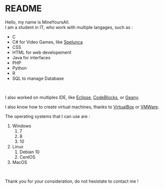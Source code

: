 
# README

Hello, my name is MineYoursAll.<br>
I am a student in IT, who work with multiple langages, such as :
<ul>
  <li>C</li>
  <li>C# for Video Games, like <a href="https://github.com/NathanDelorme/Spelunca">Spelunca</a> </li>
  <li>CSS</li>
  <li>HTML for web developement</li>
  <li>Java for interfaces</li>
  <li>PHP</li>
  <li>Python</li>
  <li>R</li>
  <li>SQL to manage Database</li>
</ul>
</p><br>

I also worked on multiples IDE, like <a href="https://www.eclipse.org/">Eclipse</a>, <a href="https://www.codeblocks.org/">CodeBlocks</a>, or <a href="https://www.geany.org/">Geany</a>.<br>

I also know how to create virtual machines, thanks to <a href="https://www.virtualbox.org/">VirtualBox</a> or <a href="https://www.vmware.com/">VMWare</a>.

The operating systems that I can use are : <br>

<ol>
<li>Windows
  <ol>
  <li>7</li>
  <li>8</li>
  <li>10</li>
  </ol>
</li>  
  
<li>Linux
  <ol>
  <li>Debian 10</li>
  <li>CentOS</li>
</ol>    
  
</li>    
<li>MacOS</li>
</ol> 

</p><br>

Thank you for your consideration, do not hesistate to contact me !
